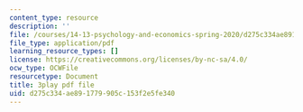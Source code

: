 ```yaml
---
content_type: resource
description: ''
file: /courses/14-13-psychology-and-economics-spring-2020/d275c334ae891779905c153f2e5fe340_j9Zeole0bYg.pdf
file_type: application/pdf
learning_resource_types: []
license: https://creativecommons.org/licenses/by-nc-sa/4.0/
ocw_type: OCWFile
resourcetype: Document
title: 3play pdf file
uid: d275c334-ae89-1779-905c-153f2e5fe340
---
```

